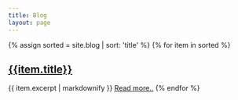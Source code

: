 ```yaml
---
title: Blog
layout: page
---
```


  {% assign sorted = site.blog | sort: 'title'  %}
  {% for item in sorted %}
  <div>
    <h2><a href="{{ item.url }}">{{item.title}}</a></h2>
    {{ item.excerpt | markdownify }}
      <a href="{{ item.url }}" class="bluelink">Read more..</a>
   {% endfor %}


  <div class="spacer">&nbsp;</div>
